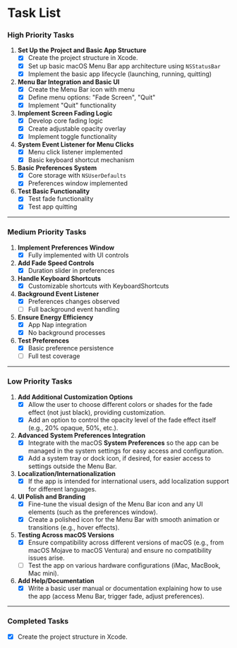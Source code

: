 # Task List

### **High Priority Tasks**
1. **Set Up the Project and Basic App Structure**  
   - [x] Create the project structure in Xcode.
   - [x] Set up basic macOS Menu Bar app architecture using `NSStatusBar`
   - [x] Implement the basic app lifecycle (launching, running, quitting)

2. **Menu Bar Integration and Basic UI**  
   - [x] Create the Menu Bar icon with menu
   - [x] Define menu options: "Fade Screen", "Quit"
   - [x] Implement "Quit" functionality

3. **Implement Screen Fading Logic**  
   - [x] Develop core fading logic
   - [x] Create adjustable opacity overlay
   - [x] Implement toggle functionality
   
4. **System Event Listener for Menu Clicks**  
   - [x] Menu click listener implemented
   - [x] Basic keyboard shortcut mechanism

5. **Basic Preferences System**  
   - [x] Core storage with `NSUserDefaults`
   - [x] Preferences window implemented

6. **Test Basic Functionality**  
   - [x] Test fade functionality
   - [x] Test app quitting

---

### **Medium Priority Tasks**
1. **Implement Preferences Window**  
   - [x] Fully implemented with UI controls

2. **Add Fade Speed Controls**  
   - [x] Duration slider in preferences

3. **Handle Keyboard Shortcuts**  
   - [x] Customizable shortcuts with KeyboardShortcuts

4. **Background Event Listener**  
   - [x] Preferences changes observed
   - [ ] Full background event handling

5. **Ensure Energy Efficiency**  
   - [x] App Nap integration
   - [x] No background processes

6. **Test Preferences**  
   - [x] Basic preference persistence
   - [ ] Full test coverage

---

### **Low Priority Tasks**
1. **Add Additional Customization Options**  
   - [x] Allow the user to choose different colors or shades for the fade effect (not just black), providing customization.
   - [x] Add an option to control the opacity level of the fade effect itself (e.g., 20% opaque, 50%, etc.).

2. **Advanced System Preferences Integration**  
   - [x] Integrate with the macOS **System Preferences** so the app can be managed in the system settings for easy access and configuration.
   - [x] Add a system tray or dock icon, if desired, for easier access to settings outside the Menu Bar.

3. **Localization/Internationalization**  
   - [x] If the app is intended for international users, add localization support for different languages.
   
4. **UI Polish and Branding**  
   - [x] Fine-tune the visual design of the Menu Bar icon and any UI elements (such as the preferences window).
   - [x] Create a polished icon for the Menu Bar with smooth animation or transitions (e.g., hover effects).
   
5. **Testing Across macOS Versions**  
   - [x] Ensure compatibility across different versions of macOS (e.g., from macOS Mojave to macOS Ventura) and ensure no compatibility issues arise.
   - [ ] Test the app on various hardware configurations (iMac, MacBook, Mac mini).

6. **Add Help/Documentation**  
   - [x] Write a basic user manual or documentation explaining how to use the app (access Menu Bar, trigger fade, adjust preferences).

---

### **Completed Tasks**
- [x] Create the project structure in Xcode.